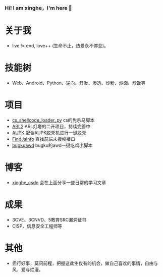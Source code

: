 ### Hi! I am xinghe，I'm here 👋

# 关于我

- live != end, love++ (生命不止，热爱永不停息)。

# 技能树

- Web、Android、Python、逆向、开发、渗透、炒粉、炒面、炒饭等


# 项目

- [cs_shellcode_loader_py](https://github.com/xinghe0/cs_shellcode_loader_py ) cs的免杀马脚本
- [ARL2](https://github.com/xinghe0/ARL2 ) ARL灯塔的二开项目，持续完善中
- [AUPK](https://github.com/xinghe0/shelling/tree/main/AUPK ) 配合AUPK脱壳机进行一键脱壳
- [FindJsInfo](https://github.com/xinghe0/FindJsInfo ) 查找前端未授权接口
- [bugkuawd](https://github.com/xinghe0/bugku_awd ) bugku的awd一键吃鸡小脚本

# 博客

 - [xinghe_csdn](https://blog.csdn.net/qq_45414878 ) 会在上面分享一些日常的学习文章


# 成果

- 3CVE、3CNVD、5教育SRC漏洞证书
- CISP、信息安全工程师等

# 其他


- 但行好事，莫问前程，把握这此生仅有的机会，做自己喜欢的事情，自由与风，爱与烂漫。
